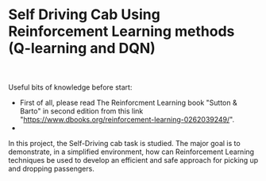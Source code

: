 # Self Driving Cab Using Reinforcement Learning methods (Q-learning and DQN)
<br /><br />
Useful bits of knowledge before start:<br />
+ First of all, please read The Reinforcment Learning book "Sutton & Barto" in second edition from this link "https://www.dbooks.org/reinforcement-learning-0262039249/".
+ 



In this project, the Self-Driving cab task is studied.  The major goal is to demonstrate, in a simplified environment, how can Reinforcement Learning techniques be used to develop an efficient  and  safe  approach  for  picking  up  and  dropping  passengers.
